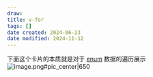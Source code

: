 ```yaml
---
draw:
title: v-for
tags: []
date created: 2024-06-23
date modified: 2024-11-12
---
```


下面这个卡片的本质就是对于 [enum](enum.md) 数据的遍历展示  
![image.png#pic_center|650](https://imagehosting4picgo.oss-cn-beijing.aliyuncs.com/imagehosting/fix-dir%2Fpicgo%2Fpicgo-clipboard-images%2F2024%2F06%2F23%2F16-29-26-418bf819aad07d6285a9d627cd390eed-20240623162926-27c730.png)
